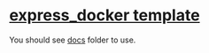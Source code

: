# [express_docker template](https://github.com/kkiyama117/express_docker)

You should see [docs](https://github.com/kkiyama117/express_docker/tree/master/docs)
folder to use.
